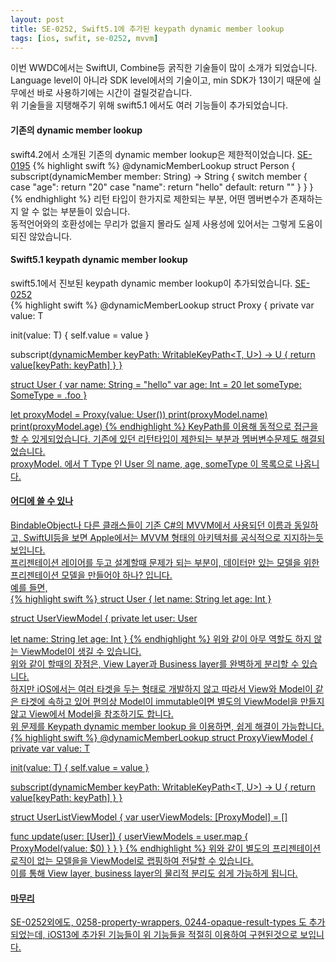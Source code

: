 ```yaml
---
layout: post
title: SE-0252, Swift5.1에 추가된 keypath dynamic member lookup
tags: [ios, swfit, se-0252, mvvm]
---
```

이번 WWDC에서는 SwiftUI, Combine등 굵직한 기술들이 많이 소개가 되었습니다.  
Language level이 아니라 SDK level에서의 기술이고, min SDK가 13이기 때문에 실무에선 바로 사용하기에는 시간이 걸릴것같습니다.  
위 기술들을 지탱해주기 위해 swift5.1 에서도 여러 기능들이 추가되었습니다.  
#### 기존의 dynamic member lookup
swift4.2에서 소개된 기존의 dynamic member lookup은 제한적이었습니다. [SE-0195](https://github.com/apple/swift-evolution/blob/master/proposals/0195-dynamic-member-lookup.md) 
{% highlight swift %}
@dynamicMemberLookup
struct Person {
  subscript(dynamicMember member: String) -> String {
    switch member {
      case "age":
        return "20"
      case "name":
        return "hello"
      default:
        return ""
    }
  }
}
{% endhighlight %} 
리턴 타입이 한가지로 제한되는 부분, 어떤 멤버변수가 존재하는지 알 수 없는 부분들이 있습니다.  
동적언어와의 호환성에는 무리가 없을지 몰라도 실제 사용성에 있어서는 그렇게 도움이 되진 않았습니다.
  
#### Swift5.1 keypath dynamic member lookup
swift5.1에서 진보된 keypath dynamic member lookup이 추가되었습니다. [SE-0252](https://github.com/apple/swift-evolution/blob/master/proposals/0252-keypath-dynamic-member-lookup.md)  
{% highlight swift %}
@dynamicMemberLookup
struct Proxy<T> {
  private var value: T
  
  init(value: T) {
    self.value = value
  }
 
  subscript<U>(dynamicMember keyPath: WritableKeyPath<T, U>) -> U {
    return value[keyPath: keyPath]
  }
}
 
struct User {
    var name: String = "hello"
    var age: Int = 20
    let someType: SomeType = .foo
}
 
let proxyModel = Proxy(value: User())
print(proxyModel.name)
print(proxyModel.age)
{% endhighlight %}
KeyPath를 이용해 동적으로 접근을 할 수 있게되었습니다.
기존에 있던 리턴타입이 제한되는 부분과 멤버변수문제도 해결되었습니다.  
proxyModel. 에서 T Type 인 User 의 name, age, someType 이 목록으로 나옵니다.  

#### 어디에 쓸 수 있나
BindableObject나 다른 클래스들이 기존 C#의 MVVM에서 사용되던 이름과 동일하고, SwiftUI등을 보면 
Apple에서는 MVVM 형태의 아키텍처를 공식적으로 지지하는듯 보입니다.  
프리젠테이션 레이어를 두고 설계할때 문제가 되는 부분이, 데이터만 있는 모델을 위한 프리젠테이션 모델을 만들어야 하나? 입니다.  
예를 들면,  
{% highlight swift %}
struct User {
  let name: String
  let age: Int
}
 
struct UserViewModel {
  private let user: User

  let name: String
  let age: Int
}
{% endhighlight %}
위와 같이 아무 역할도 하지 않는 ViewModel이 생길 수 있습니다.  
위와 같이 할때의 장점은, View Layer과 Business layer를 완벽하게 분리할 수 있습니다.  
하지만 iOS에서는 여러 타겟을 두는 형태로 개발하지 않고 따라서 View와 Model이 같은 타겟에 속하고 있어 편의상 Model이 immutable이면 별도의 ViewModel을 만들지 않고 View에서 Model을 참조하기도 합니다.  
위 문제를 Keypath dynamic member lookup 을 이용하면, 쉽게 해결이 가능합니다.  
{% highlight swift %}
@dynamicMemberLookup
struct ProxyViewModel<T> {
  private var value: T
  
  init(value: T) {
    self.value = value
  }
    
  subscript<U>(dynamicMember keyPath: WritableKeyPath<T, U>) -> U {
    return value[keyPath: keyPath]
  }
}
 
struct UserListViewModel {
  var userViewModels: [ProxyModel<User>] = []

  func update(user: [User]) {
    userViewModels = user.map { ProxyModel(value: $0) }
  }
}
{% endhighlight %}
위와 같이 별도의 프리젠테이션 로직이 없는 모델을을 ViewModel로 랩핑하여 전달할 수 있습니다.  
이를 통해 View layer, business layer의 물리적 분리도 쉽게 가능하게 됩니다.  

#### 마무리
SE-0252외에도, [0258-property-wrappers](https://github.com/apple/swift-evolution/blob/master/proposals/0258-property-wrappers.md), [0244-opaque-result-types](https://github.com/apple/swift-evolution/blob/master/proposals/0244-opaque-result-types.md) 도 추가되었는데, iOS13에 추가된 기능들이 위 기능들을 적절히 이용하여 구현된것으로 보입니다.  

